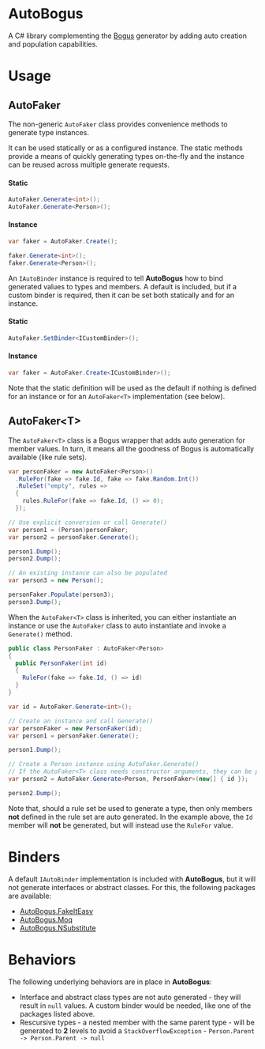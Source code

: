 # AutoBogus
A C# library complementing the [Bogus](https://github.com/bchavez/Bogus) generator by adding auto creation and population capabilities.

# Usage

## AutoFaker
The non-generic `AutoFaker` class provides convenience methods to generate type instances. 

It can be used statically or as a configured instance. The static methods provide a means of quickly generating types on-the-fly and the instance can be reused across multiple generate requests.

#### Static
```c#
AutoFaker.Generate<int>();
AutoFaker.Generate<Person>();
```

#### Instance
```c#
var faker = AutoFaker.Create();

faker.Generate<int>();
faker.Generate<Person>();
```

An `IAutoBinder` instance is required to tell **AutoBogus** how to bind generated values to types and members. A default is included, but if a custom binder is required, then it can be set both statically and for an instance.

#### Static
```c#
AutoFaker.SetBinder<ICustomBinder>();
```

#### Instance
```c#
var faker = AutoFaker.Create<ICustomBinder>();
```

Note that the static definition will be used as the default if nothing is defined for an instance or for an `AutoFaker<T>` implementation (see below).

## AutoFaker&lt;T&gt;
The `AutoFaker<T>` class is a Bogus wrapper that adds auto generation for member values. In turn, it means all the goodness of Bogus is automatically available (like rule sets).

```c#
var personFaker = new AutoFaker<Person>()
  .RuleFor(fake => fake.Id, fake => fake.Random.Int())
  .RuleSet("empty", rules =>
  {
    rules.RuleFor(fake => fake.Id, () => 0);
  });

// Use explicit conversion or call Generate()
var person1 = (Person)personFaker;
var person2 = personFaker.Generate();

person1.Dump();
person2.Dump();

// An existing instance can also be populated
var person3 = new Person();

personFaker.Populate(person3);
person3.Dump();
```

When the `AutoFaker<T>` class is inherited, you can either instantiate an instance or use the `AutoFaker` class to auto instantiate and invoke a `Generate()` method.

```c#
public class PersonFaker : AutoFaker<Person>
{
  public PersonFaker(int id)
  {
    RuleFor(fake => fake.Id, () => id)
  }
}

var id = AutoFaker.Generate<int>();

// Create an instance and call Generate()
var personFaker = new PersonFaker(id);
var person1 = personFaker.Generate();

person1.Dump();

// Create a Person instance using AutoFaker.Generate()
// If the AutoFaker<T> class needs constructor arguments, they can be passed as an object array
var person2 = AutoFaker.Generate<Person, PersonFaker>(new[] { id });

person2.Dump();
```

Note that, should a rule set be used to generate a type, then only members **not** defined in the rule set are auto generated. In the example above, the `Id` member will **not** be generated, but will instead use the `RuleFor` value.

# Binders
A default `IAutoBinder` implementation is included with **AutoBogus**, but it will not generate interfaces or abstract classes. For this, the following packages are available:

* [AutoBogus.FakeItEasy](https://www.nuget.org/packages/AutoBogus.FakeItEasy)
* [AutoBogus.Moq](https://www.nuget.org/packages/AutoBogus.Moq)
* [AutoBogus.NSubstitute](https://www.nuget.org/packages/AutoBogus.NSubstitute)

# Behaviors
The following underlying behaviors are in place in **AutoBogus**:

* Interface and abstract class types are not auto generated - they will result in `null` values. A custom binder would be needed, like one of the packages listed above.
* Rescursive types - a nested member with the same parent type - will be generated to **2** levels to avoid a `StackOverflowException` - `Person.Parent -> Person.Parent -> null`
